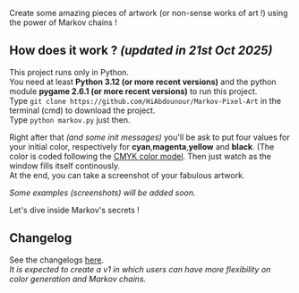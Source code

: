Create some amazing pieces of artwork (or non-sense works of art !) using the power of Markov chains !

## How does it work ? *(updated in 21st Oct 2025)*

This project runs only in Python. \
You need at least **Python 3.12 (or more recent versions)** and the python module  **pygame 2.6.1 (or more recent versions)** to run this project. \
Type ```git clone https://github.com/HiAbdounour/Markov-Pixel-Art``` in the terminal (cmd) to download the project. \
Type ```python markov.py``` just then.

Right after that *(and some init messages)* you'll be ask to put four values for your initial color, respectively for **cyan**,**magenta**,**yellow** and **black**. (The color is coded following the [CMYK color model](https://en.wikipedia.org/wiki/CMYK_color_model). Then just watch as the window fills itself continously. \
At the end, you can take a screenshot of your fabulous artwork.

*Some examples (screenshots) will be added soon.*

Let's dive inside Markov's secrets !

## Changelog
See the changelogs [here](https://github.com/HiAbdounour/Markov-Pixel-Art/releases).\
*It is expected to create a v1 in which users can have more flexibility on color generation and Markov chains.*
